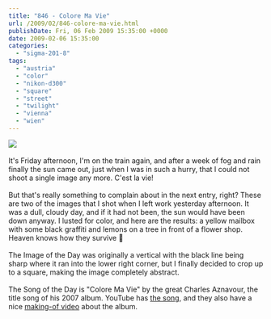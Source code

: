 ```yaml
---
title: "846 - Colore Ma Vie"
url: /2009/02/846-colore-ma-vie.html
publishDate: Fri, 06 Feb 2009 15:35:00 +0000
date: 2009-02-06 15:35:00
categories: 
  - "sigma-201-8"
tags: 
  - "austria"
  - "color"
  - "nikon-d300"
  - "square"
  - "street"
  - "twilight"
  - "vienna"
  - "wien"
---
```

<a href="https://d25zfm9zpd7gm5.cloudfront.net/1200x1200/2009/20090205_164652_ps.jpg" target="_blank"><img src="https://d25zfm9zpd7gm5.cloudfront.net/0600x0600/2009/20090205_164652_ps.jpg"/></a><br/><br/>It's Friday afternoon, I'm on the train again, and after a week of fog and rain finally the sun came out, just when I was in such a hurry, that I could not shoot a single image any more. C'est la vie!<br/><br/><a href="https://d25zfm9zpd7gm5.cloudfront.net/1200x1200/2009/20090205_165346_ps.jpg" target="_blank"><img alt="" border="0" src="https://d25zfm9zpd7gm5.cloudfront.net/0150x0150/2009/20090205_165346_ps.jpg" style="margin: 0pt 10px 0pt 0px; float: left;"/></a> But that's really something to complain about in the next entry, right? These are two of the images that I shot when I left work yesterday afternoon. It was a dull, cloudy day, and if it had not been, the sun would have been down anyway. I lusted for color, and here are the results: a yellow mailbox with some black graffiti and lemons on a tree in front of a flower shop. Heaven knows how they survive 🙂<br/><br/> The Image of the Day was originally a vertical with the black line being sharp where it ran into the lower right corner, but I finally decided to crop up to a square, making the image completely abstract.<br/><br/>The Song of the Day is "Colore Ma Vie" by the great Charles Aznavour, the title song of his 2007 album. YouTube has <a href="http://www.youtube.com/watch?v=HUs4LsMxOwc&feature=related" target="_blank">the song</a>, and they also have a nice <a href="http://www.youtube.com/watch?v=vYzU8GDsrwQ&feature=channel_page" target="_blank">making-of video</a> about the album.
